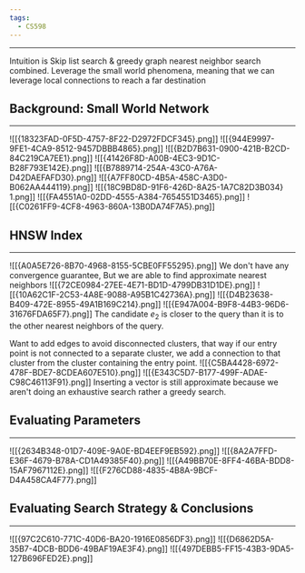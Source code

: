 ```yaml
---
tags:
  - CS598
---
```

---
Intuition is Skip list search & greedy graph nearest neighbor search combined. Leverage the small world phenomena, meaning that we can leverage local connections to reach a far destination
## Background: Small World Network
---
![[{18323FAD-0F5D-4757-8F22-D2972FDCF345}.png]]
![[{944E9997-9FE1-4CA9-8512-9457DBBB4865}.png]]
![[{B2D7B631-0900-421B-B2CD-84C219CA7EE1}.png]]
![[{41426F8D-A00B-4EC3-9D1C-B28F793E142E}.png]]
![[{B7889714-254A-43C0-A76A-D42DAEFAFD30}.png]]
![[{A7FF80CD-4B5A-458C-A3D0-B062AA444119}.png]]
![[{18C9BD8D-91F6-426D-8A25-1A7C82D3B034} 1.png]]
![[{FA4551A0-02DD-4555-A384-7654551D3465}.png]]
![[{C0261FF9-4CF8-4963-860A-13B0DA74F7A5}.png]]


## HNSW Index
---
![[{A0A5E726-8B70-4968-8155-5CBE0FF55295}.png]]
We don't have any convergence guarantee, But we are able to find approximate nearest neighbors
![[{72CE0984-27EE-4E71-BD1D-4799DB31D1DE}.png]]
![[{10A62C1F-2C53-4A8E-9088-A95B1C42736A}.png]]
![[{D4B23638-B409-472E-8955-49A1B169C214}.png]]
![[{E947A004-B9F8-44B3-96D6-31676FDA65F7}.png]]
The candidate $e_2$ is closer to the query than it is to the other nearest neighbors of the query.

Want to add edges to avoid disconnected clusters, that way if our entry point is not connected to a separate cluster, we add a connection to that cluster from the cluster containing the entry point. 
![[{C5BA4428-6972-478F-BDE7-8CDEA607E510}.png]]
![[{E343C5D7-B177-499F-ADAE-C98C46113F91}.png]]
Inserting a vector is still approximate because we aren't doing an exhaustive search rather a greedy search. 

## Evaluating Parameters
---
![[{2634B348-01D7-409E-9A0E-BD4EEF9EB592}.png]]
![[{8A2A7FFD-E36F-4679-B78A-CD1A49385F40}.png]]
![[{A49BB70E-8FF4-46BA-BDD8-15AF7967112E}.png]]
![[{F276CD88-4835-4B8A-9BCF-D4A458CA4F77}.png]]


## Evaluating Search Strategy & Conclusions
---
![[{97C2C610-771C-40D6-BA20-1916E0856DF3}.png]]
![[{D6862D5A-35B7-4DCB-BDD6-49BAF19AE3F4}.png]]
![[{497DEBB5-FF15-43B3-9DA5-127B696FED2E}.png]]
